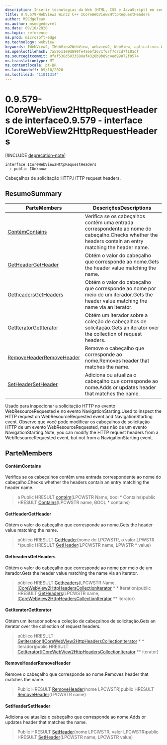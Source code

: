 ```yaml
---
description: Inserir tecnologias da Web (HTML, CSS e JavaScript) em seus aplicativos nativos com o controle WebView2 do Microsoft Edge
title: 0.9.579-WebView2 Win32 C++ ICoreWebView2HttpRequestHeaders
author: MSEdgeTeam
ms.author: msedgedevrel
ms.date: 09/10/2020
ms.topic: reference
ms.prod: microsoft-edge
ms.technology: webview
keywords: IWebView2, IWebView2WebView, webview2, WebView, aplicativos Win32, Win32, Edge, ICoreWebView2, ICoreWebView2Controller, controle do navegador, HTML Edge, ICoreWebView2HttpRequestHeaders
ms.openlocfilehash: 7a59511e9d899fe4a66f2671f67f7c7cd7f101df
ms.sourcegitcommit: 0faf538d5033508af4320b9b89c4ed99872f0574
ms.translationtype: MT
ms.contentlocale: pt-BR
ms.lasthandoff: 09/10/2020
ms.locfileid: "11011314"
---
```

# <span data-ttu-id="6be31-104">0.9.579-ICoreWebView2HttpRequestHeaders de interface</span><span class="sxs-lookup"><span data-stu-id="6be31-104">0.9.579 - interface ICoreWebView2HttpRequestHeaders</span></span> 

[!INCLUDE [deprecation-note](../../includes/deprecation-note.md)]

```
interface ICoreWebView2HttpRequestHeaders
  : public IUnknown
```

<span data-ttu-id="6be31-105">Cabeçalhos de solicitação HTTP.</span><span class="sxs-lookup"><span data-stu-id="6be31-105">HTTP request headers.</span></span>

## <span data-ttu-id="6be31-106">Resumo</span><span class="sxs-lookup"><span data-stu-id="6be31-106">Summary</span></span>

 <span data-ttu-id="6be31-107">Parte</span><span class="sxs-lookup"><span data-stu-id="6be31-107">Members</span></span>                        | <span data-ttu-id="6be31-108">Descrições</span><span class="sxs-lookup"><span data-stu-id="6be31-108">Descriptions</span></span>
--------------------------------|---------------------------------------------
[<span data-ttu-id="6be31-109">Contém</span><span class="sxs-lookup"><span data-stu-id="6be31-109">Contains</span></span>](#contains) | <span data-ttu-id="6be31-110">Verifica se os cabeçalhos contêm uma entrada correspondente ao nome do cabeçalho.</span><span class="sxs-lookup"><span data-stu-id="6be31-110">Checks whether the headers contain an entry matching the header name.</span></span>
[<span data-ttu-id="6be31-111">GetHeader</span><span class="sxs-lookup"><span data-stu-id="6be31-111">GetHeader</span></span>](#getheader) | <span data-ttu-id="6be31-112">Obtém o valor do cabeçalho que corresponde ao nome.</span><span class="sxs-lookup"><span data-stu-id="6be31-112">Gets the header value matching the name.</span></span>
[<span data-ttu-id="6be31-113">Getheaders</span><span class="sxs-lookup"><span data-stu-id="6be31-113">GetHeaders</span></span>](#getheaders) | <span data-ttu-id="6be31-114">Obtém o valor do cabeçalho que corresponde ao nome por meio de um iterador.</span><span class="sxs-lookup"><span data-stu-id="6be31-114">Gets the header value matching the name via an iterator.</span></span>
[<span data-ttu-id="6be31-115">GetIterator</span><span class="sxs-lookup"><span data-stu-id="6be31-115">GetIterator</span></span>](#getiterator) | <span data-ttu-id="6be31-116">Obtém um iterador sobre a coleção de cabeçalhos de solicitação.</span><span class="sxs-lookup"><span data-stu-id="6be31-116">Gets an iterator over the collection of request headers.</span></span>
[<span data-ttu-id="6be31-117">RemoveHeader</span><span class="sxs-lookup"><span data-stu-id="6be31-117">RemoveHeader</span></span>](#removeheader) | <span data-ttu-id="6be31-118">Remove o cabeçalho que corresponde ao nome.</span><span class="sxs-lookup"><span data-stu-id="6be31-118">Removes header that matches the name.</span></span>
[<span data-ttu-id="6be31-119">SetHeader</span><span class="sxs-lookup"><span data-stu-id="6be31-119">SetHeader</span></span>](#setheader) | <span data-ttu-id="6be31-120">Adiciona ou atualiza o cabeçalho que corresponde ao nome.</span><span class="sxs-lookup"><span data-stu-id="6be31-120">Adds or updates header that matches the name.</span></span>

<span data-ttu-id="6be31-121">Usado para inspecionar a solicitação HTTP no evento WebResourceRequested e no evento NavigationStarting.</span><span class="sxs-lookup"><span data-stu-id="6be31-121">Used to inspect the HTTP request on WebResourceRequested event and NavigationStarting event.</span></span> <span data-ttu-id="6be31-122">Observe que você pode modificar os cabeçalhos de solicitação HTTP de um evento WebResourceRequested, mas não de um evento NavigationStarting.</span><span class="sxs-lookup"><span data-stu-id="6be31-122">Note, you can modify the HTTP request headers from a WebResourceRequested event, but not from a NavigationStarting event.</span></span>

## <span data-ttu-id="6be31-123">Parte</span><span class="sxs-lookup"><span data-stu-id="6be31-123">Members</span></span>

#### <span data-ttu-id="6be31-124">Contém</span><span class="sxs-lookup"><span data-stu-id="6be31-124">Contains</span></span> 

<span data-ttu-id="6be31-125">Verifica se os cabeçalhos contêm uma entrada correspondente ao nome do cabeçalho.</span><span class="sxs-lookup"><span data-stu-id="6be31-125">Checks whether the headers contain an entry matching the header name.</span></span>

> <span data-ttu-id="6be31-126">a Public HRESULT [contém](#contains)(LPCWSTR Name, bool \* Contains)</span><span class="sxs-lookup"><span data-stu-id="6be31-126">public HRESULT [Contains](#contains)(LPCWSTR name, BOOL \* contains)</span></span>

#### <span data-ttu-id="6be31-127">GetHeader</span><span class="sxs-lookup"><span data-stu-id="6be31-127">GetHeader</span></span> 

<span data-ttu-id="6be31-128">Obtém o valor do cabeçalho que corresponde ao nome.</span><span class="sxs-lookup"><span data-stu-id="6be31-128">Gets the header value matching the name.</span></span>

> <span data-ttu-id="6be31-129">público HRESULT [GetHeader](#getheader)(nome do LPCWSTR, o valor LPWSTR \*)</span><span class="sxs-lookup"><span data-stu-id="6be31-129">public HRESULT [GetHeader](#getheader)(LPCWSTR name, LPWSTR \* value)</span></span>

#### <span data-ttu-id="6be31-130">Getheaders</span><span class="sxs-lookup"><span data-stu-id="6be31-130">GetHeaders</span></span> 

<span data-ttu-id="6be31-131">Obtém o valor do cabeçalho que corresponde ao nome por meio de um iterador.</span><span class="sxs-lookup"><span data-stu-id="6be31-131">Gets the header value matching the name via an iterator.</span></span>

> <span data-ttu-id="6be31-132">público HRESULT [Getheaders](#getheaders)(LPCWSTR Name, [ICoreWebView2HttpHeadersCollectionIterator](icorewebview2httpheaderscollectioniterator.md) \* \* Iteration)</span><span class="sxs-lookup"><span data-stu-id="6be31-132">public HRESULT [GetHeaders](#getheaders)(LPCWSTR name, [ICoreWebView2HttpHeadersCollectionIterator](icorewebview2httpheaderscollectioniterator.md) \*\* iterator)</span></span>

#### <span data-ttu-id="6be31-133">GetIterator</span><span class="sxs-lookup"><span data-stu-id="6be31-133">GetIterator</span></span> 

<span data-ttu-id="6be31-134">Obtém um iterador sobre a coleção de cabeçalhos de solicitação.</span><span class="sxs-lookup"><span data-stu-id="6be31-134">Gets an iterator over the collection of request headers.</span></span>

> <span data-ttu-id="6be31-135">público HRESULT [Getiteration](#getiterator)([ICoreWebView2HttpHeadersCollectionIterator](icorewebview2httpheaderscollectioniterator.md) \* \* iterador)</span><span class="sxs-lookup"><span data-stu-id="6be31-135">public HRESULT [GetIterator](#getiterator)([ICoreWebView2HttpHeadersCollectionIterator](icorewebview2httpheaderscollectioniterator.md) \*\* iterator)</span></span>

#### <span data-ttu-id="6be31-136">RemoveHeader</span><span class="sxs-lookup"><span data-stu-id="6be31-136">RemoveHeader</span></span> 

<span data-ttu-id="6be31-137">Remove o cabeçalho que corresponde ao nome.</span><span class="sxs-lookup"><span data-stu-id="6be31-137">Removes header that matches the name.</span></span>

> <span data-ttu-id="6be31-138">Public HRESULT [RemoveHeader](#removeheader)(nome LPCWSTR)</span><span class="sxs-lookup"><span data-stu-id="6be31-138">public HRESULT [RemoveHeader](#removeheader)(LPCWSTR name)</span></span>

#### <span data-ttu-id="6be31-139">SetHeader</span><span class="sxs-lookup"><span data-stu-id="6be31-139">SetHeader</span></span> 

<span data-ttu-id="6be31-140">Adiciona ou atualiza o cabeçalho que corresponde ao nome.</span><span class="sxs-lookup"><span data-stu-id="6be31-140">Adds or updates header that matches the name.</span></span>

> <span data-ttu-id="6be31-141">Public HRESULT [SetHeader](#setheader)(nome LPCWSTR, valor LPCWSTR)</span><span class="sxs-lookup"><span data-stu-id="6be31-141">public HRESULT [SetHeader](#setheader)(LPCWSTR name, LPCWSTR value)</span></span>

